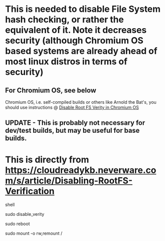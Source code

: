 # This is needed to disable File System hash checking, or rather the equivalent of it. Note it decreases security (although Chromium OS based systems are already ahead of most linux distros in terms of security)
  For Chromium OS, see below
-----------------------------------------------------------------------------------------------------------------
  Chromium OS, i.e. self-compiled builds or others like Arnold the Bat's, you should use instructions @ 
[Disable Root FS Verity in Chromium OS](https://chromium.googlesource.com/chromiumos/docs/+/master/developer_mode.md#disable-verity "Chromium OS Dev Mode")

**UPDATE** - This is probably not necessary for dev/test builds, but may be useful for base builds.
-----------------------------------------------------------------------------------------------------------------
# This is directly from https://cloudreadykb.neverware.com/s/article/Disabling-RootFS-Verification

shell

sudo disable_verity

sudo reboot

sudo mount -o rw,remount /
